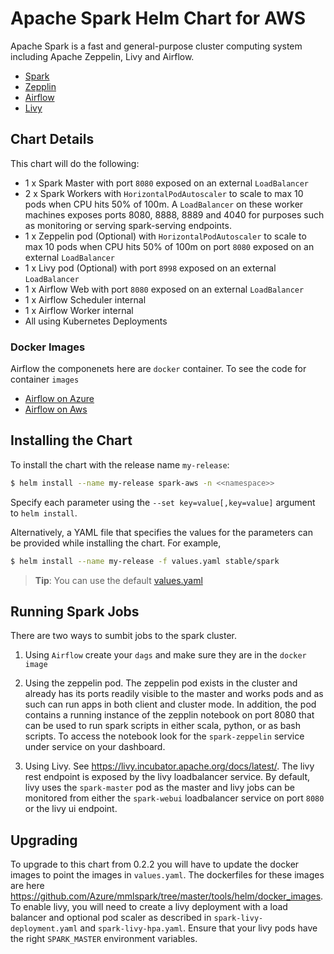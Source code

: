 # Apache Spark Helm Chart for AWS

Apache Spark is a fast and general-purpose cluster computing system including Apache Zeppelin, Livy and Airflow.

* [Spark](http://spark.apache.org/)
* [Zepplin](https://zeppelin.apache.org/)
* [Airflow](https://airflow.apache.org/)
* [Livy](https://livy.apache.org/)

## Chart Details
This chart will do the following:

* 1 x Spark Master with port `8080` exposed on an external `LoadBalancer`
* 2 x Spark Workers with `HorizontalPodAutoscaler` to scale to max 10 pods when CPU hits 50% of 100m. A `LoadBalancer` on these worker machines exposes ports 8080, 8888, 8889 and 4040 for purposes such as monitoring or serving spark-serving endpoints.
* 1 x Zeppelin pod (Optional) with `HorizontalPodAutoscaler` to scale to max 10 pods when CPU hits 50% of 100m on port `8080` exposed on an external `LoadBalancer`
* 1 x Livy pod (Optional) with port `8998` exposed on an external `LoadBalancer`
* 1 x Airflow Web with port `8080` exposed on an external `LoadBalancer`
* 1 x Airflow Scheduler internal
* 1 x Airflow Worker internal
* All using Kubernetes Deployments

### Docker Images
Airflow the componenets here are `docker` container. To see the code for container `images`
* [Airflow on Azure](./../k8s-airflow-with-spark-azure)
* [Airflow on Aws](./../k8s-airflow-with-spark-aws)

## Installing the Chart

To install the chart with the release name `my-release`:

```bash
$ helm install --name my-release spark-aws -n <<namespace>>
```



Specify each parameter using the `--set key=value[,key=value]` argument to `helm install`.

Alternatively, a YAML file that specifies the values for the parameters can be provided while installing the chart. For example,

```bash
$ helm install --name my-release -f values.yaml stable/spark
```

> **Tip**: You can use the default [values.yaml](values.yaml)

## Running Spark Jobs

There are two ways to sumbit jobs to the spark cluster.
1. Using `Airflow` create your `dags` and make sure they are in the `docker image`

2. Using the zeppelin pod. The zeppelin pod exists in the cluster and already has its ports readily visible to the master and works pods and as such can run apps in both client and cluster mode. In addition, the pod contains a running instance of the zepplin notebook on port 8080  that can be used to run spark scripts in either scala, python, or as bash scripts.  To access the notebook look for the `spark-zeppelin` service under service on your dashboard.

3. Using Livy. See https://livy.incubator.apache.org/docs/latest/. The livy rest endpoint is exposed by the livy loadbalancer service. By default, livy uses the `spark-master` pod as the master and livy jobs can be monitored from either the `spark-webui` loadbalancer service on port `8080` or the livy ui endpoint.

## Upgrading

To upgrade to this chart from 0.2.2 you will have to update the docker images to point the images in `values.yaml`. The dockerfiles for these images are here https://github.com/Azure/mmlspark/tree/master/tools/helm/docker_images.  To enable livy, you will need to create a livy deployment with a load balancer and optional pod scaler as described in `spark-livy-deployment.yaml` and `spark-livy-hpa.yaml`. Ensure that your livy pods have the right `SPARK_MASTER` environment variables.
